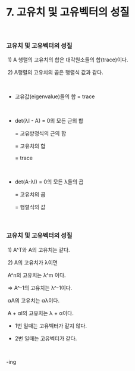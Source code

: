 # 7. 고유치 및 고유벡터의 성질

<br/>

### 고유치 및 고유벡터의 성질

​	1) A 행렬의 고유치의 합은 대각원소들의 합(trace)이다.

​	2) A행렬의 고유치의 곱은 행렬식 값과 같다.



<br/>

- 고유값(eigenvalue)들의 합 = trace



<br/>

- det(λI - A) = 0의 모든 근의 합 

  = 고유방정식의 근의 합

  = 고유치의 합

  = trace



<br/>

- det(A-λI) = 0의 모든 λ들의 곱

  = 고유치의 곱

  = 행렬식의 값





<br/>

### 고유치 및 고유벡터의 성질

​	1) A^T와 A의 고유치는 같다.

​	2) A의 고유치가 λ이면

​		A^n의 고유치는 λ^m 이다.

​		=> A^-1의 고유치는 λ^-1이다.

​			αA의 고유치는 αλ이다.

​			A + αI의 고유치는 λ + α이다.



- 1번 일때는 고유벡터가 같지 않다.

- 2번 일때는 고유벡터가 같다.



<br/>

-ing









